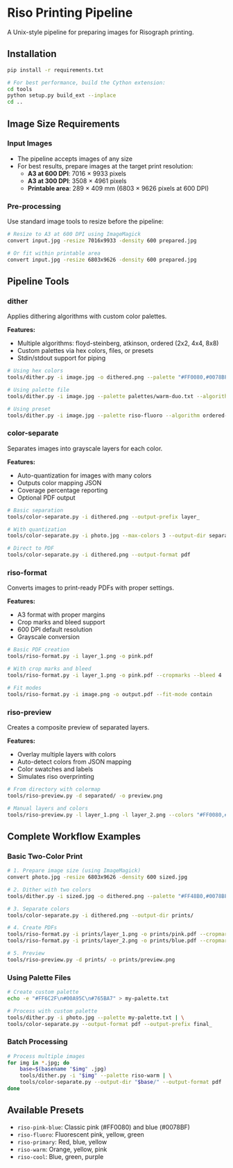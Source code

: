 # Riso Printing Pipeline

A Unix-style pipeline for preparing images for Risograph printing.

## Installation

```bash
pip install -r requirements.txt

# For best performance, build the Cython extension:
cd tools
python setup.py build_ext --inplace
cd ..
```

## Image Size Requirements

### Input Images
- The pipeline accepts images of any size
- For best results, prepare images at the target print resolution:
  - **A3 at 600 DPI**: 7016 × 9933 pixels
  - **A3 at 300 DPI**: 3508 × 4961 pixels
  - **Printable area**: 289 × 409 mm (6803 × 9626 pixels at 600 DPI)

### Pre-processing
Use standard image tools to resize before the pipeline:
```bash
# Resize to A3 at 600 DPI using ImageMagick
convert input.jpg -resize 7016x9933 -density 600 prepared.jpg

# Or fit within printable area
convert input.jpg -resize 6803x9626 -density 600 prepared.jpg
```

## Pipeline Tools

### dither
Applies dithering algorithms with custom color palettes.

**Features:**
- Multiple algorithms: floyd-steinberg, atkinson, ordered (2x2, 4x4, 8x8)
- Custom palettes via hex colors, files, or presets
- Stdin/stdout support for piping

```bash
# Using hex colors
tools/dither.py -i image.jpg -o dithered.png --palette "#FF0080,#0078BF"

# Using palette file
tools/dither.py -i image.jpg --palette palettes/warm-duo.txt --algorithm atkinson

# Using preset
tools/dither.py -i image.jpg --palette riso-fluoro --algorithm ordered-4x4
```

### color-separate
Separates images into grayscale layers for each color.

**Features:**
- Auto-quantization for images with many colors
- Outputs color mapping JSON
- Coverage percentage reporting
- Optional PDF output

```bash
# Basic separation
tools/color-separate.py -i dithered.png --output-prefix layer_

# With quantization
tools/color-separate.py -i photo.jpg --max-colors 3 --output-dir separated/

# Direct to PDF
tools/color-separate.py -i dithered.png --output-format pdf
```

### riso-format
Converts images to print-ready PDFs with proper settings.

**Features:**
- A3 format with proper margins
- Crop marks and bleed support
- 600 DPI default resolution
- Grayscale conversion

```bash
# Basic PDF creation
tools/riso-format.py -i layer_1.png -o pink.pdf

# With crop marks and bleed
tools/riso-format.py -i layer_1.png -o pink.pdf --cropmarks --bleed 4

# Fit modes
tools/riso-format.py -i image.png -o output.pdf --fit-mode contain
```

### riso-preview
Creates a composite preview of separated layers.

**Features:**
- Overlay multiple layers with colors
- Auto-detect colors from JSON mapping
- Color swatches and labels
- Simulates riso overprinting

```bash
# From directory with colormap
tools/riso-preview.py -d separated/ -o preview.png

# Manual layers and colors
tools/riso-preview.py -l layer_1.png -l layer_2.png --colors "#FF0080,#0078BF" -o preview.png
```

## Complete Workflow Examples

### Basic Two-Color Print
```bash
# 1. Prepare image size (using ImageMagick)
convert photo.jpg -resize 6803x9626 -density 600 sized.jpg

# 2. Dither with two colors
tools/dither.py -i sized.jpg -o dithered.png --palette "#FF48B0,#0078BF"

# 3. Separate colors
tools/color-separate.py -i dithered.png --output-dir prints/

# 4. Create PDFs
tools/riso-format.py -i prints/layer_1.png -o prints/pink.pdf --cropmarks
tools/riso-format.py -i prints/layer_2.png -o prints/blue.pdf --cropmarks

# 5. Preview
tools/riso-preview.py -d prints/ -o prints/preview.png
```

### Using Palette Files
```bash
# Create custom palette
echo -e "#FF6C2F\n#00A95C\n#765BA7" > my-palette.txt

# Process with custom palette
tools/dither.py -i photo.jpg --palette my-palette.txt | \
tools/color-separate.py --output-format pdf --output-prefix final_
```

### Batch Processing
```bash
# Process multiple images
for img in *.jpg; do
    base=$(basename "$img" .jpg)
    tools/dither.py -i "$img" --palette riso-warm | \
    tools/color-separate.py --output-dir "$base/" --output-format pdf
done
```

## Available Presets

- `riso-pink-blue`: Classic pink (#FF0080) and blue (#0078BF)
- `riso-fluoro`: Fluorescent pink, yellow, green
- `riso-primary`: Red, blue, yellow
- `riso-warm`: Orange, yellow, pink
- `riso-cool`: Blue, green, purple